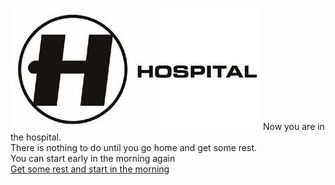 ![h](hospital.jpg)
Now you are in the hospital.  
There is nothing to do until you go home and get some rest.  
You can start early in the morning again  
[Get some rest and start in the morning](morning.md)